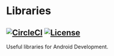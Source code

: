 # Libraries

[![CircleCI](https://circleci.com/gh/guger/Libraries.svg?style=svg)](https://circleci.com/gh/guger/Libraries)
[![License](https://img.shields.io/badge/License-Apache%202.0-blue.svg)](https://opensource.org/licenses/Apache-2.0)
---
Useful libraries for Android Development.
